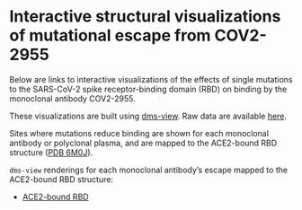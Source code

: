 # Interactive structural visualizations of mutational escape from COV2-2955

Below are links to interactive visualizations of the effects of single mutations to the SARS-CoV-2 spike receptor-binding domain (RBD) on binding by the monoclonal antibody COV2-2955.

These visualizations are built using [dms-view](https://dms-view.github.io/docs/).
Raw data are available [here](https://github.com/jbloomlab/SARS-CoV-2-RBD_MAP_COV2-2955/blob/master/results/supp_data/COV2-2955_raw_data.csv).


Sites where mutations reduce binding are shown for each monoclonal antibody or polyclonal plasma, and are mapped to the ACE2-bound RBD structure ([PDB 6M0J](https://www.rcsb.org/structure/6M0J)).

`dms-view` renderings for each monoclonal antibody’s escape mapped to the ACE2-bound RBD structure:
 - <a href="https://dms-view.github.io/?data-url=https%3A%2F%2Fraw.githubusercontent.com%2Fjbloomlab%2FSARS-CoV-2-RBD_MAP_COV2-2955%2Fmaster%2Fresults%2Fsupp_data%2FCOV2-2955_6m0j_dms-view_data.csv&condition=COV2-2955&site_metric=site_max+escape&mutation_metric=mut_escape+color+ACE2+bind&selected_sites=346%2C348%2C349%2C351%2C352%2C406%2C447%2C448%2C449%2C450%2C452%2C470%2C472%2C484%2C485%2C490%2C494&protein-data-color=&protein-other-color=darkred&markdown-url=https%3A%2F%2Fraw.githubusercontent.com%2Fjbloomlab%2FSARS-CoV-2-RBD_MAP_COV2-2955%2Fmaster%2Fdata%2Fdms-view_metadata.md&pdb-url=https%3A%2F%2Fraw.githubusercontent.com%2Fjbloomlab%2FSARS-CoV-2-RBD_MAP_COV2-2955%2Fmaster%2Fdata%2Fpdbs%2F6M0J.pdb" target="_blank">ACE2-bound RBD</a>
